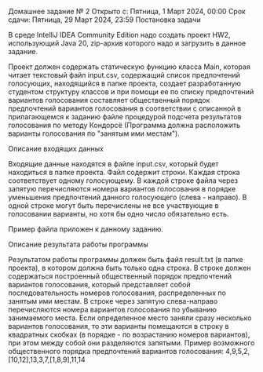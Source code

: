 Домашнее задание № 2
Открыто с: Пятница, 1 Март 2024, 00:00
Срок сдачи: Пятница, 29 Март 2024, 23:59
Постановка задачи

В среде IntelliJ IDEA Community Edition надо создать проект HW2, использующий Java 20, zip-архив которого надо и загрузить в данное задание. 

 

Проект должен содержать статическую функцию класса Main, которая читает текстовый файл input.csv, содержащий список предпочтений голосующих,  находящийся в папке проекта, создает разработанную студентом структуру классов и при помощи ее по списку предпочтений вариантов голосования составляет общественный порядок предпочтений вариантов голосования в соответствии с описанной в прилагающемся к заданию файле процедурой подсчета результатов голосования по методу Кондорсё (Программа должна расположить варианты голосования по "занятым ими местам").

 

Описание входящих данных

Входящие данные находятся в файле input.csv, который будет находиться в папке проекта. Файл содержит строки. Каждая строка соответствует одному голосующему. В каждой строке файла через запятую перечисляются номера вариантов голосования в порядке уменьшения предпочтений данного голосующего (слева - направо). В одной строке могут быть перечислены не все участвующие в голосовании варианты, но хотя бы одно число обязательно есть.

Пример файла приложен к данному заданию.

 

Описание результата работы программы

Результатом работы программы должен быть файл result.txt (в папке проекта), в котором должна быть только одна строка. В строке должен содержаться построенный общественный порядок предпочтений вариантов голосования, который представляет собой последовательность номеров голосования, распределенных по занятым ими местам. В строке через запятую  слева-направо перечисляются номера вариантов голосования по убыванию занимаемого места. Если определенное место заняли сразу несколько вариантов голосования, то эти варианты помещаются в строку в квадратных скобках (в порядке - по возрастанию номеров вариантов), при этом между собой они разделяются запятыми. Пример возможного общественного порядка предпочтений вариантов голосования:
4,9,5,2,[10,12],13,3,7,[1,8,9],11,14
